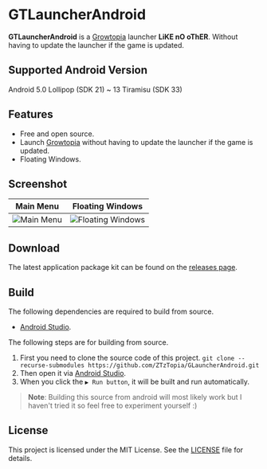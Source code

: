 # GTLauncherAndroid
**GTLauncherAndroid** is a [Growtopia](https://www.growtopiagame.com/) launcher **LiKE nO oThER**. Without having to update the launcher if the game is updated.

## Supported Android Version
Android 5.0 Lollipop (SDK 21) ~ 13 Tiramisu (SDK 33)

## Features
- Free and open source.
- Launch [Growtopia](https://www.growtopiagame.com/) without having to update the launcher if the game is updated.
- Floating Windows.

## Screenshot
|                   Main Menu                   |                   Floating Windows                   |
|:---------------------------------------------:|:----------------------------------------------------:|
| ![Main Menu](https://i.imgur.com/8gNwiQw.png) | ![Floating Windows](https://i.imgur.com/WOT5aEf.png) |

## Download
The latest application package kit can be found on the [releases page](https://github.com/ZTzTopia/GLauncherAndroid/releases).

## Build
The following dependencies are required to build from source.
- [Android Studio](https://developer.android.com/studio).

The following steps are for building from source.
1. First you need to clone the source code of this project. `git clone --recurse-submodules https://github.com/ZTzTopia/GLauncherAndroid.git`
2. Then open it via [Android Studio](https://developer.android.com/studio).
3. When you click the `▶ Run button`, it will be built and run automatically.
> **Note**: Building this source from android will most likely work but I haven't tried it so feel free to experiment yourself :)

## License
This project is licensed under the MIT License. See the [LICENSE](https://github.com/ZTzTopia/GTLauncherAndroid/blob/main/LICENSE) file for details.
